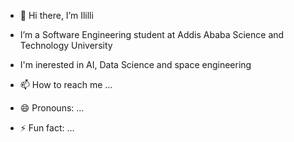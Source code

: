 - 👋 Hi there, I’m Ililli

-  I’m a Software Engineering student at Addis Ababa Science and Technology University
-  I'm inerested in AI, Data Science and space engineering
- 📫 How to reach me ...
- 😄 Pronouns: ...
- ⚡ Fun fact: ...

<!---
Lilly-jhr/Lilly-jhr is a ✨ special ✨ repository because its `README.md` (this file) appears on your GitHub profile.
You can click the Preview link to take a look at your changes.
--->
